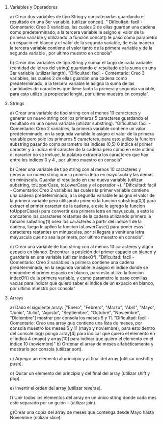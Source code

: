 1. Variables y Operadores

    a) Crear dos variables de tipo String y concatenarlas guardando el resultado en una 3er variable. (utilizar concat).
        " Dificultad: facil - Comentario: Cree 3 variables, las cuales 2 de ellas guardan una cadena como predeterminado, a la tercera variable le asigno el valor de la primera variable
          y utilizando la función concat() le paso como parametro un espacio en blanco y el valor de la segunda variable, de esta manera la tercera variable contiene el valor tanto de 
          la primera variable y de la segunda variable , por ultimo muestro en consola"


    b) Crear dos variables de tipo String y sumar el largo de cada variable (cantidad de letras del string) guardando el resultado de la suma en una 3er variable (utilizar length).
        "Dificultad: facil - Comentario: Creo 3 variables, las cuales 2 de ellas guardan una cadena como predeterminado, a la tercera variable le asigno la suma de las cantidades de 
        caracteres que tiene tanto la primera y segunda variable, para esto utilizo la propiedad lenght, por ultimo muestro en consola".

2. Strings

    a) Crear una variable de tipo string con al menos 10 caracteres y generar un nuevo string con los primeros 5 caracteres guardando el resultado en una nueva variable (utilizar substring).
        "Dificultad: facil - Comentario: Creo 2 variables, la primera variable contiene un valor predeterminado, en la segunda variable le asigno el valor de la primera variable pero solo
        los primeros 5 caracteres, para esto utilizo la funcion substring pasando como parametro los indices (0,5) 0 indica el primer caracter y 5 indica el 6 caracter de la cadena pero como en este ultimo el caracter no se incluye, la palabra extraeria los caracteres que hay entre los indices 0 y 4 , por ultimo muestro en consola"

    b) Crear una variable de tipo string con al menos 10 caracteres y generar un nuevo string con la primera letra en mayúscula y las demás en minúscula. Guardar el resultado en una nueva variable (utilizar substring, toUpperCase, toLowerCase y el operador +).
        "Dificultad: facil - Comentario: Creo 2 variables las cuales la primer variable contiene una cadena predeterminado, a la segunda variable le asigno el valor de la primera variable
        pero utilizando primero la funcion substring(0,1) para extraer el primer caracter de la cadena, a este le agrego la funcion toUpperCase() para convertir esa primera letra en 
        mayuscula, a esto le concateno los caracteres restantes de la cadena utilizando primero la función substring(1) osea los caracteres a partir del indice 1 de la cadena, luego le
        aplico la funcion toLowerCase() para poner esos caracteres restantes en minusculas, por si llegara a venir una letra mayuscula que no sea la primera, por ultimo muestro en consola".

    c) Crear una variable de tipo string con al menos 10 caracteres y algún espacio en blanco. Encontrar la posición del primer espacio en blanco y guardarla en una variable (utilizar indexOf).
        "Dificultad: facil - Comentario: Creo 2 variables la primera contiene una cadena predeterminada, en la segunda variable le asigno el indice donde se encuentre el primer espacio en
        blanco, para esto utilizo la funcion indexOf() de la primera variable, y como parametro le paso comillas vacias para indicar que quiero saber el indice de un expacio en blanco, por
        ultimo muestro por consola"

3. Arrays

    a) Dado el siguiente array: ["Enero", "Febrero", "Marzo", "Abril", "Mayo", "Junio", "Julio", "Agosto", "Septiembre", "Octubre", "Noviembre", "Diciembre"] mostrar por consola los meses 5 y 11.
        "Dificultad: facil - Comentario: Creo una array que contiene una lista de meses, por consola muestro los meses 5 y 11 (mayo y noviembre), para esto dentro del console.log() pongo
        array[4] para indicar que quiero el elemento en el indica 4 (mayo) y array[10] para indicar que quiero el elemento  en el indice 10 (noviembre)"
    b) Ordenar el array de meses alfabéticamente y mostrarlo por consola (utilizar sort).

    c) Agregar un elemento al principio y al final del array (utilizar unshift y push).

    d) Quitar un elemento del principio y del final del array (utilizar shift y pop).

    e) Invertir el orden del array (utilizar reverse).

    f) Unir todos los elementos del array en un único string donde cada mes este separado por un guión - (utilizar join).

    g)Crear una copia del array de meses que contenga desde Mayo hasta Noviembre (utilizar slice).
